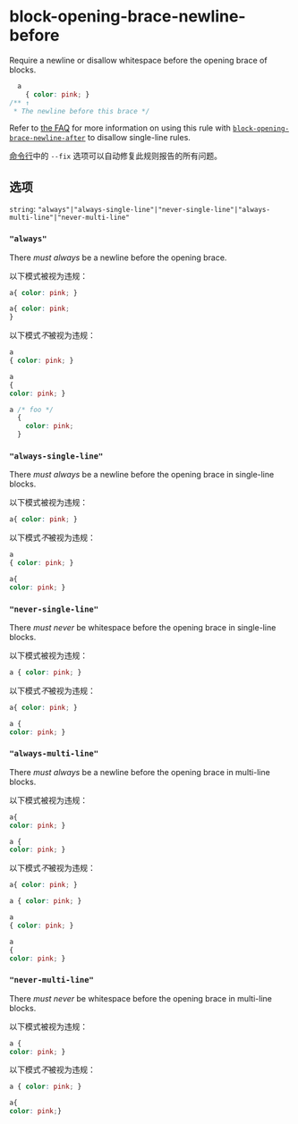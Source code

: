 # block-opening-brace-newline-before

Require a newline or disallow whitespace before the opening brace of blocks.

```css
  a
    { color: pink; }
/** ↑
 * The newline before this brace */
```

Refer to [the FAQ](../../../docs/user-guide/faq.md#如何禁用单行代码块) for more information on using this rule with [`block-opening-brace-newline-after`](../block-opening-brace-newline-after/README.md) to disallow single-line rules.

[命令行](../../../docs/user-guide/cli.md#自动修复错误)中的 `--fix` 选项可以自动修复此规则报告的所有问题。

## 选项

`string`: `"always"|"always-single-line"|"never-single-line"|"always-multi-line"|"never-multi-line"`

### `"always"`

There *must always* be a newline before the opening brace.

以下模式被视为违规：

```css
a{ color: pink; }
```

```css
a{ color: pink;
}
```

以下模式*不*被视为违规：

```css
a
{ color: pink; }
```

```css
a
{
color: pink; }
```

```css
a /* foo */
  {
    color: pink;
  }
```

### `"always-single-line"`

There *must always* be a newline before the opening brace in single-line blocks.

以下模式被视为违规：

```css
a{ color: pink; }
```

以下模式*不*被视为违规：

```css
a
{ color: pink; }
```

```css
a{
color: pink; }
```

### `"never-single-line"`

There *must never* be whitespace before the opening brace in single-line blocks.

以下模式被视为违规：

```css
a { color: pink; }
```

以下模式*不*被视为违规：

```css
a{ color: pink; }
```

```css
a {
color: pink; }
```

### `"always-multi-line"`

There *must always* be a newline before the opening brace in multi-line blocks.

以下模式被视为违规：

```css
a{
color: pink; }
```

```css
a {
color: pink; }
```

以下模式*不*被视为违规：

```css
a{ color: pink; }
```

```css
a { color: pink; }
```

```css
a
{ color: pink; }
```

```css
a
{
color: pink; }
```

### `"never-multi-line"`

There *must never* be whitespace before the opening brace in multi-line blocks.

以下模式被视为违规：

```css
a {
color: pink; }
```

以下模式*不*被视为违规：

```css
a { color: pink; }
```

```css
a{
color: pink;}
```
